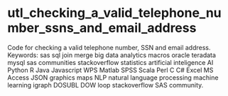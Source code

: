# utl_checking_a_valid_telephone_number_ssns_and_email_address
Code for checking a valid telephone number, SSN and email address. Keywords: sas sql join merge big data analytics macros oracle teradata mysql sas communities stackoverflow statistics artificial inteligence AI Python R Java Javascript WPS Matlab SPSS Scala Perl C C# Excel MS Access JSON graphics maps NLP natural language processing machine learning igraph DOSUBL DOW loop stackoverflow SAS community.
